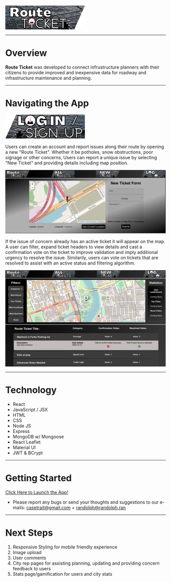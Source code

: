 ![Route Ticket Logo](/public/images/logo.png)

---
# Overview
**Route Ticket** was developed to connect infrustructure planners with their citizens to provide improved and inexpensive data for roadway and infrastructure maintenance and planning.

---
# Navigating the App

![Form Page](/public/images/login.png)

Users can create an account and report issues along their route by opening a new "Route Ticket". Whether it be potholes, snow obstructions, poor signage or other concerns, Users can report a unique issue by selecting "New Ticket" and providing details including map position.

![Form Page](/public/images/form.png)

If the issue of concern already has an active ticket it will appear on the map. A user can filter, expand ticket headers to view details and cast a confirmation vote on the ticket to improve validation and imply additional urgency to resolve the issue. Similarily, users can vote on tickets that are resolved to assist with an active status and filtering algorithm.

![Index Page](/public/images/index.png)

---

# Technology
- React 
- JavaScript / JSX
- HTML 
- CSS
- Node JS 
- Express
- MongoDB w/ Mongoose
- React Leaflet
- Material UI
- JWT & BCrypt
---

# Getting Started

[Click Here to Launch the App!](https://goodies4goodies.herokuapp.com/)
- Please report any bugs or send your thoughts and suggestions to our e-mails: casetrait@gmail.com + randolph@randolph.ran

---
# Next Steps

1. Responsive Styling for mobile friendly experience
2. Image upload
3. User comments
4. City rep pages for assisting planning, updating and providing concern feedback to users
5. Stats page/gamification for users and city stats

